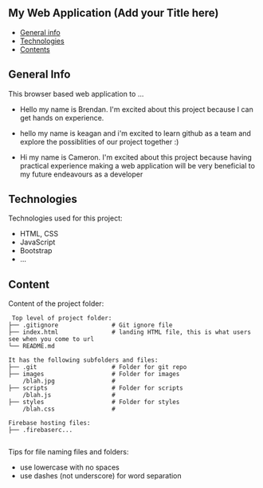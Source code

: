 ## My Web Application (Add your Title here)

* [General info](#general-info)
* [Technologies](#technologies)
* [Contents](#content)

## General Info
This browser based web application to ...
* Hello my name is Brendan. I'm excited about this project because I can get hands on experience.

* hello my name is keagan and i'm excited to learn github as a team and explore the possiblities of our project together :)

* Hi my name is Cameron. I'm excited about this project because having practical experience making a web application will be very beneficial to my future endeavours as a developer
	
## Technologies
Technologies used for this project:
* HTML, CSS
* JavaScript
* Bootstrap 
* ...
	
## Content
Content of the project folder:

```
 Top level of project folder: 
├── .gitignore               # Git ignore file
├── index.html               # landing HTML file, this is what users see when you come to url
└── README.md

It has the following subfolders and files:
├── .git                     # Folder for git repo
├── images                   # Folder for images
    /blah.jpg                # 
├── scripts                  # Folder for scripts
    /blah.js                 # 
├── styles                   # Folder for styles
    /blah.css                # 

Firebase hosting files: 
├── .firebaserc...


```

Tips for file naming files and folders:
* use lowercase with no spaces
* use dashes (not underscore) for word separation


